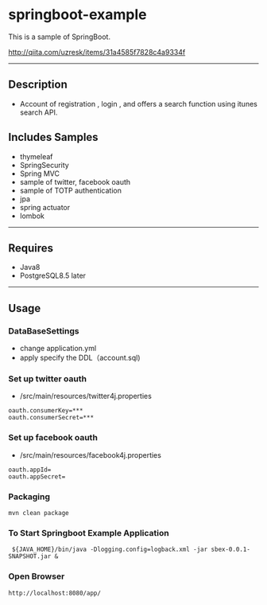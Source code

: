 # springboot-example

This is a sample of SpringBoot.

http://qiita.com/uzresk/items/31a4585f7828c4a9334f

---

## Description

* Account of registration , login , and offers a search function using itunes search API.

## Includes Samples

* thymeleaf
* SpringSecurity
* Spring MVC
* sample of twitter, facebook oauth
* sample of TOTP authentication
* jpa
* spring actuator
* lombok

---

## Requires

* Java8
* PostgreSQL8.5 later

---

## Usage

### DataBaseSettings

* change application.yml
* apply specify the DDL（account.sql)

### Set up twitter oauth

* /src/main/resources/twitter4j.properties

```
oauth.consumerKey=***
oauth.consumerSecret=***
```

### Set up facebook oauth

* /src/main/resources/facebook4j.properties

```
oauth.appId=
oauth.appSecret=
```

### Packaging

`mvn clean package`

### To Start Springboot Example Application

` ${JAVA_HOME}/bin/java -Dlogging.config=logback.xml -jar sbex-0.0.1-SNAPSHOT.jar &`

### Open Browser

`http://localhost:8080/app/`

